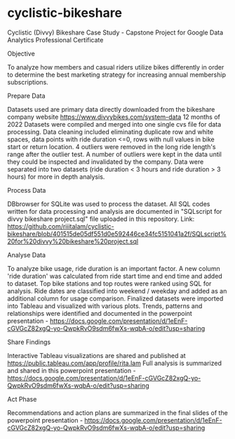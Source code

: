 # cyclistic-bikeshare
Cyclistic (Divvy) Bikeshare Case Study - Capstone Project for Google Data Analytics Professional Certificate

Objective

To analyze how members and casual riders utilize bikes differently in order to determine the best marketing strategy for increasing annual membership subscriptions.

Prepare Data

Datasets used are primary data directly downloaded from the bikeshare company website https://www.divvybikes.com/system-data
12 months of 2022 Datasets were compiled and merged into one single cvs file for data processing.
Data cleaning included eliminating duplicate row and white spaces, data points with ride duration <=0, rows with null values in bike start or return location. 4 outliers were removed in the long ride length's range after the outlier test. A number of outliers were kept in the data until they could be inspected and invalidated by the company. Data were separated into two datasets (ride duration < 3 hours and ride duration > 3 hours) for more in depth analysis. 


Process Data


DBbrowser for SQLite was used to process the dataset. All SQL codes written for data processing and analysis are documented in "SQLscript for divvy bikeshare project.sql" file uploaded in this repository. Link: https://github.com/riiitalam/cyclistic-bikeshare/blob/401515de05df551d0e592446ce34fc5151041a2f/SQLscript%20for%20divvy%20bikeshare%20project.sql

Analyse Data

To analyze bike usage, ride duration is an important factor. A new column 'ride duration' was calculated from ride start time and end time and added to dataset. Top bike stations and top routes were ranked using SQL for analysis. Ride dates are classified into weekend / weekday and added as an additional column for usage comparison.   Finalized datasets were imported into Tableau and visualized with various plots. Trends, patterns and relationships were identified and documented in the powerpoint presentation - https://docs.google.com/presentation/d/1eEnF-cGVGcZ82xgQ-yo-QwpkRvO9sdm6fwXs-wqbA-o/edit?usp=sharing

Share Findings

Interactive Tableau visualizations are shared and published at https://public.tableau.com/app/profile/rita.lam
Full analysis is summarized and shared in this powerpoint presentation - https://docs.google.com/presentation/d/1eEnF-cGVGcZ82xgQ-yo-QwpkRvO9sdm6fwXs-wqbA-o/edit?usp=sharing

Act Phase

Recommendations and action plans are summarized in the final slides of the powerpoint presentation - https://docs.google.com/presentation/d/1eEnF-cGVGcZ82xgQ-yo-QwpkRvO9sdm6fwXs-wqbA-o/edit?usp=sharing
